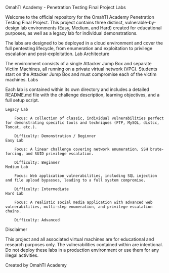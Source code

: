 OmahTI Academy - Penetration Testing Final Project Labs

Welcome to the official repository for the OmahTI Academy Penetration Testing Final Project. This project contains three distinct, vulnerable-by-design lab environments (Easy, Medium, and Hard) created for educational purposes, as well as a legacy lab for individual demonstrations.

The labs are designed to be deployed in a cloud environment and cover the full pentesting lifecycle, from enumeration and exploitation to privilege escalation and post-exploitation.
Lab Architecture

The environment consists of a single Attacker Jump Box and separate Victim Machines, all running on a private virtual network (VPC). Students start on the Attacker Jump Box and must compromise each of the victim machines.
Labs

Each lab is contained within its own directory and includes a detailed README.md file with the challenge description, learning objectives, and a full setup script.

    Legacy Lab

        Focus: A collection of classic, individual vulnerabilities perfect for demonstrating specific tools and techniques (FTP, MySQL, distcc, Tomcat, etc.).

        Difficulty: Demonstration / Beginner
    Easy Lab

        Focus: A linear challenge covering network enumeration, SSH brute-forcing, and SUID privilege escalation.

        Difficulty: Beginner
    Medium Lab

        Focus: Web application vulnerabilities, including SQL injection and file upload bypasses, leading to a full system compromise.

        Difficulty: Intermediate
    Hard Lab

        Focus: A realistic social media application with advanced web vulnerabilities, multi-step enumeration, and privilege escalation chains.

        Difficulty: Advanced

Disclaimer

This project and all associated virtual machines are for educational and research purposes only. The vulnerabilities contained within are intentional. Do not deploy these labs in a production environment or use them for any illegal activities.

Created by OmahTI Academy
